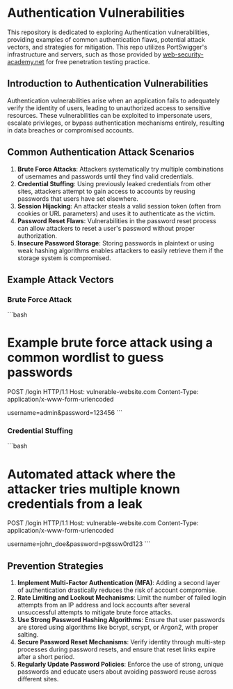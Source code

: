 # Authentication Vulnerabilities

This repository is dedicated to exploring Authentication vulnerabilities, providing examples of common authentication flaws, potential attack vectors, and strategies for mitigation. This repo utilizes PortSwigger's infrastructure and servers, such as those provided by [web-security-academy.net](https://portswigger.net/web-security) for free penetration testing practice.

## Introduction to Authentication Vulnerabilities

Authentication vulnerabilities arise when an application fails to adequately verify the identity of users, leading to unauthorized access to sensitive resources. These vulnerabilities can be exploited to impersonate users, escalate privileges, or bypass authentication mechanisms entirely, resulting in data breaches or compromised accounts.

## Common Authentication Attack Scenarios

1. **Brute Force Attacks**: Attackers systematically try multiple combinations of usernames and passwords until they find valid credentials.
2. **Credential Stuffing**: Using previously leaked credentials from other sites, attackers attempt to gain access to accounts by reusing passwords that users have set elsewhere.
3. **Session Hijacking**: An attacker steals a valid session token (often from cookies or URL parameters) and uses it to authenticate as the victim.
4. **Password Reset Flaws**: Vulnerabilities in the password reset process can allow attackers to reset a user's password without proper authorization.
5. **Insecure Password Storage**: Storing passwords in plaintext or using weak hashing algorithms enables attackers to easily retrieve them if the storage system is compromised.

## Example Attack Vectors

### Brute Force Attack

\`\`\`bash

# Example brute force attack using a common wordlist to guess passwords

POST /login HTTP/1.1
Host: vulnerable-website.com
Content-Type: application/x-www-form-urlencoded

username=admin&password=123456
\`\`\`

### Credential Stuffing

\`\`\`bash

# Automated attack where the attacker tries multiple known credentials from a leak

POST /login HTTP/1.1
Host: vulnerable-website.com
Content-Type: application/x-www-form-urlencoded

username=john_doe&password=p@ssw0rd123
\`\`\`

## Prevention Strategies

1. **Implement Multi-Factor Authentication (MFA)**: Adding a second layer of authentication drastically reduces the risk of account compromise.
2. **Rate Limiting and Lockout Mechanisms**: Limit the number of failed login attempts from an IP address and lock accounts after several unsuccessful attempts to mitigate brute force attacks.
3. **Use Strong Password Hashing Algorithms**: Ensure that user passwords are stored using algorithms like bcrypt, scrypt, or Argon2, with proper salting.
4. **Secure Password Reset Mechanisms**: Verify identity through multi-step processes during password resets, and ensure that reset links expire after a short period.
5. **Regularly Update Password Policies**: Enforce the use of strong, unique passwords and educate users about avoiding password reuse across different sites.
